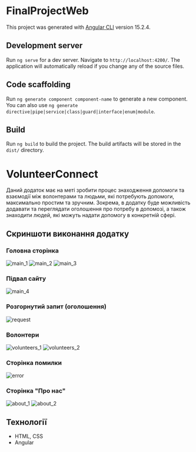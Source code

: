 # FinalProjectWeb

This project was generated with [Angular CLI](https://github.com/angular/angular-cli) version 15.2.4.

## Development server

Run `ng serve` for a dev server. Navigate to `http://localhost:4200/`. The application will automatically reload if you change any of the source files.

## Code scaffolding

Run `ng generate component component-name` to generate a new component. You can also use `ng generate directive|pipe|service|class|guard|interface|enum|module`.

## Build

Run `ng build` to build the project. The build artifacts will be stored in the `dist/` directory.

# VolunteerConnect
Даний додаток має на меті зробити процес знаходження допомоги та взаємодії між волонтерами та людьми, які потребують допомоги, максимально простим та зручним. Зокрема, в додатку буде можливість додавати та переглядати оголошення про потребу в допомозі, а також знаходити людей, які можуть надати допомогу в конкретній сфері.

## Скриншоти виконання додатку

### Головна сторінка

![main_1](https://user-images.githubusercontent.com/107997135/232537796-1bc0a287-0e5e-42c3-afc6-073134715217.jpg)
![main_2](https://user-images.githubusercontent.com/107997135/232537950-34164aaf-bf8b-4199-87b3-a2428df5a3ca.jpg)
![main_3](https://user-images.githubusercontent.com/107997135/232537988-2796893d-627d-4d1a-8e37-cedf61756d95.jpg)

### Підвал сайту

![main_4](https://user-images.githubusercontent.com/107997135/232538083-c90cf681-7843-4020-8732-ac862b0d8cb7.jpg)

### Розгорнутий запит (оголошення)

![request](https://user-images.githubusercontent.com/107997135/232538310-70e8378e-da52-4d8c-818e-7a158c25b278.jpg)

### Волонтери

![volunteers_1](https://user-images.githubusercontent.com/107997135/232538172-950363cd-82be-4613-8b94-5bfe341c09d7.jpg)
![volunteers_2](https://user-images.githubusercontent.com/107997135/232538195-6f9cd89a-1d22-4a52-84a0-5083d90b69cb.jpg)

### Сторінка помилки

![error](https://user-images.githubusercontent.com/107997135/232538446-b341a4ad-65e5-4c68-af26-015f7ce04051.jpg)

### Сторінка "Про нас"

![about_1](https://user-images.githubusercontent.com/107997135/232538573-a82d622c-d841-4cb1-b62f-b356528adb91.jpg)
![about_2](https://user-images.githubusercontent.com/107997135/232538613-2689c37f-d1fe-46f9-8402-536b9c54232a.jpg)

## Технології
- HTML, CSS
- Angular
